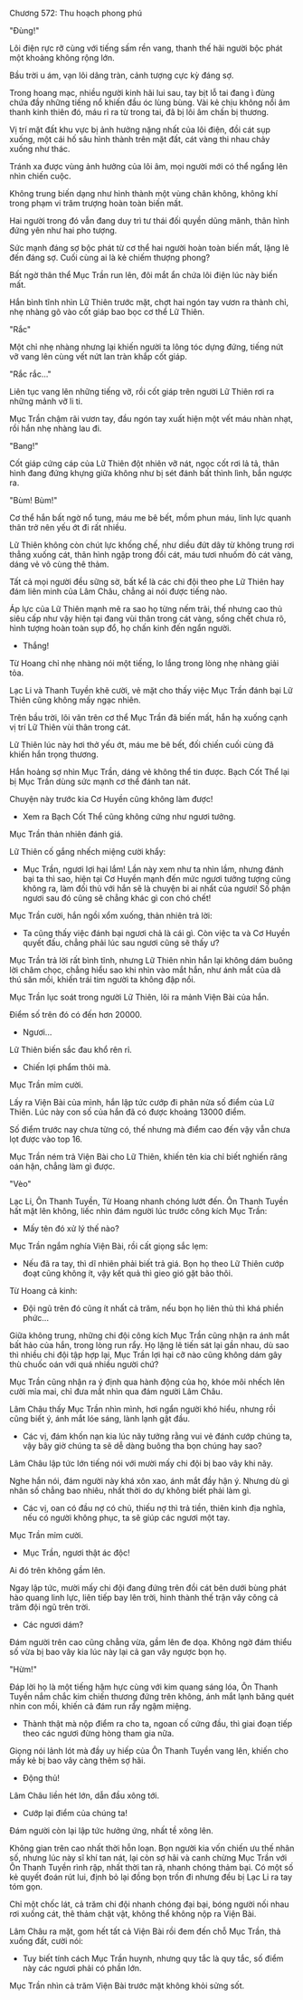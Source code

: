 




Chương 572: Thu hoạch phong phú


"Đùng!"

Lôi điện rực rỡ cùng với tiếng sấm rền vang, thanh thế hãi người bộc phát một khoảng không rộng lớn.

Bầu trời u ám, vạn lôi dâng tràn, cảnh tượng cực kỳ đáng sợ.

Trong hoang mạc, nhiều người kinh hãi lui sau, tay bịt lỗ tai đang ì đùng chứa đầy những tiếng nổ khiến đầu óc lùng bùng. Vài kẻ chịu không nổi âm thanh kinh thiên đó, máu rỉ ra từ trong tai, đã bị lôi âm chấn bị thương.

Vị trí mặt đất khu vực bị ảnh hưởng nặng nhất của lôi điện, đồi cát sụp xuống, một cái hố sâu hình thành trên mặt đất, cát vàng thi nhau chảy xuống như thác.

Tránh xa được vùng ảnh hưởng của lôi âm, mọi người mới có thể ngẩng lên nhìn chiến cuộc.

Không trung biến dạng như hình thành một vùng chân không, không khí trong phạm vi trăm trượng hoàn toàn biến mất.

Hai người trong đó vẫn đang duy trì tư thái đối quyền dũng mãnh, thân hình đứng yên như hai pho tượng.

Sức mạnh đáng sợ bộc phát từ cơ thể hai người hoàn toàn biến mất, lặng lẽ đến đáng sợ. Cuối cùng ai là kẻ chiếm thượng phong?

Bất ngờ thân thể Mục Trần run lên, đôi mắt ẩn chứa lôi điện lúc này biến mất.

Hắn bình tĩnh nhìn Lữ Thiên trước mặt, chợt hai ngón tay vươn ra thành chỉ, nhẹ nhàng gõ vào cốt giáp bao bọc cơ thể Lữ Thiên.

"Rắc"

Một chỉ nhẹ nhàng nhưng lại khiến người ta lông tóc dựng đứng, tiếng nứt vỡ vang lên cùng vết nứt lan tràn khắp cốt giáp.

"Rắc rắc..."

Liên tục vang lên những tiếng vỡ, rồi cốt giáp trên người Lữ Thiên rơi ra những mảnh vỡ li ti.

Mục Trần chậm rãi vươn tay, đầu ngón tay xuất hiện một vết máu nhàn nhạt, rồi hắn nhẹ nhàng lau đi.

"Bang!"

Cốt giáp cứng cáp của Lữ Thiên đột nhiên vỡ nát, ngọc cốt rơi lả tả, thân hình đang đứng khựng giữa không như bị sét đánh bất thình lình, bắn ngược ra.

"Bùm! Bùm!"

Cơ thể hắn bất ngờ nổ tung, máu me bê bết, mồm phun máu, linh lực quanh thân trở nên yếu ớt đi rất nhiều.

Lữ Thiên không còn chút lực khống chế, như diều đứt dây từ không trung rơi thẳng xuống cát, thân hình ngập trong đồi cát, máu tươi nhuốm đỏ cát vàng, dáng vẻ vô cùng thê thảm.

Tất cả mọi người đều sững sờ, bất kể là các chi đội theo phe Lữ Thiên hay đám liên minh của Lâm Châu, chẳng ai nói được tiếng nào.

Áp lực của Lữ Thiên mạnh mẽ ra sao họ từng nếm trải, thế nhưng cao thủ siêu cấp như vậy hiện tại đang vùi thân trong cát vàng, sống chết chưa rõ, hình tượng hoàn toàn sụp đổ, họ chấn kinh đến ngẩn người.

- Thắng!

Từ Hoang chỉ nhẹ nhàng nói một tiếng, lo lắng trong lòng nhẹ nhàng giải tỏa.

Lạc Li và Thanh Tuyền khẽ cười, vẻ mặt cho thấy việc Mục Trần đánh bại Lữ Thiên cũng không mấy ngạc nhiên.

Trên bầu trời, lôi văn trên cơ thể Mục Trần đã biến mất, hắn hạ xuống cạnh vị trí Lữ Thiên vùi thân trong cát.

Lữ Thiên lúc này hơi thở yếu ớt, máu me bê bết, đối chiến cuối cùng đã khiến hắn trọng thương.

Hắn hoảng sợ nhìn Mục Trần, dáng vẻ không thể tin được. Bạch Cốt Thể lại bị Mục Trần dùng sức mạnh cơ thể đánh tan nát.

Chuyện này trước kia Cơ Huyền cũng không làm được!

- Xem ra Bạch Cốt Thể cũng không cứng như ngươi tưởng.

Mục Trần thản nhiên đánh giá.

Lữ Thiên cố gắng nhếch miệng cười khẩy:

- Mục Trần, ngươi lợi hại lắm! Lần này xem như ta nhìn lầm, nhưng đánh bại ta thì sao, hiện tại Cơ Huyền mạnh đến mức ngươi tưởng tượng cũng không ra, làm đối thủ với hắn sẽ là chuyện bi ai nhất của ngươi! Số phận ngươi sau đó cũng sẽ chẳng khác gì con chó chết!

Mục Trần cười, hắn ngồi xổm xuống, thản nhiên trả lời:

- Ta cũng thấy việc đánh bại ngươi chả là cái gì. Còn việc ta và Cơ Huyền quyết đấu, chẳng phải lúc sau ngươi cũng sẽ thấy ư?

Mục Trần trả lời rất bình tĩnh, nhưng Lữ Thiên nhìn hắn lại không dám buông lời châm chọc, chẳng hiểu sao khi nhìn vào mắt hắn, như ánh mắt của dã thú săn mồi, khiến trái tim người ta không đập nổi.

Mục Trần lục soát trong người Lữ Thiên, lôi ra mảnh Viện Bài của hắn.

Điểm số trên đó có đến hơn 20000.

- Ngươi...

Lữ Thiên biến sắc đau khổ rên rỉ.

- Chiến lợi phẩm thôi mà.

Mục Trần mỉm cười.

Lấy ra Viện Bài của mình, hắn lập tức cướp đi phân nửa số điểm của Lữ Thiên. Lúc này con số của hắn đã có được khoảng 13000 điểm.

Số điểm trước nay chưa từng có, thế nhưng mà điểm cao đến vậy vẫn chưa lọt được vào top 16.

Mục Trần ném trả Viện Bài cho Lữ Thiên, khiến tên kia chỉ biết nghiến răng oán hận, chẳng làm gì được.

"Vèo"

Lạc Li, Ôn Thanh Tuyền, Từ Hoang nhanh chóng lướt đến. Ôn Thanh Tuyền hất mặt lên không, liếc nhìn đám người lúc trước công kích Mục Trần:

- Mấy tên đó xử lý thế nào?

Mục Trần ngắm nghía Viện Bài, rồi cất giọng sắc lẹm:

- Nếu đã ra tay, thì dĩ nhiên phải biết trả giá. Bọn họ theo Lữ Thiên cướp đoạt cũng không ít, vậy kết quả thì gieo gió gặt bão thôi.

Từ Hoang cả kinh:

- Đội ngũ trên đó cũng ít nhất cả trăm, nếu bọn họ liên thủ thì khá phiền phức...

Giữa không trung, những chi đội công kích Mục Trần cũng nhận ra ánh mắt bất hảo của hắn, trong lòng run rẩy. Họ lặng lẽ tiến sát lại gần nhau, dù sao thì nhiều chi đội tập hợp lại, Mục Trần lợi hại cỡ nào cũng không dám gây thù chuốc oán với quá nhiều người chứ?

Mục Trần cũng nhận ra ý định qua hành động của họ, khóe môi nhếch lên cười mỉa mai, chỉ đưa mắt nhìn qua đám người Lâm Châu.

Lâm Châu thấy Mục Trần nhìn mình, hơi ngẩn người khó hiểu, nhưng rồi cũng biết ý, ánh mắt lóe sáng, lành lạnh gật đầu.

- Các vị, đám khốn nạn kia lúc nãy tưởng rằng vui vẻ đánh cướp chúng ta, vậy bây giờ chúng ta sẽ dễ dàng buông tha bọn chúng hay sao?

Lâm Châu lập tức lớn tiếng nói với mười mấy chi đội bị bao vây khi nãy.

Nghe hắn nói, đám người này khá xôn xao, ánh mắt đầy hận ý. Nhưng dù gì nhân số chẳng bao nhiêu, nhất thời do dự không biết phải làm gì.

- Các vị, oan có đầu nợ có chủ, thiếu nợ thì trả tiền, thiên kinh địa nghĩa, nếu có người không phục, ta sẽ giúp các ngươi một tay.

Mục Trần mỉm cười.

- Mục Trần, ngươi thật ác độc!

Ai đó trên không gầm lên.

Ngay lập tức, mười mấy chi đội đang đứng trên đồi cát bên dưới bùng phát hào quang linh lực, liên tiếp bay lên trời, hình thành thế trận vây công cả trăm đội ngũ trên trời.

- Các ngươi dám?

Đám người trên cao cũng chẳng vừa, gầm lên đe dọa. Không ngờ đám thiểu số vừa bị bao vây kia lúc này lại cả gan vây ngược bọn họ.

"Hừm!"

Đáp lời họ là một tiếng hậm hực cùng với kim quang sáng lóa, Ôn Thanh Tuyền nắm chắc kim chiến thương đứng trên không, ánh mắt lạnh băng quét nhìn con mồi, khiến cả đám run rẩy ngậm miệng.

- Thành thật mà nộp điểm ra cho ta, ngoan cố cứng đầu, thì giai đoạn tiếp theo các ngươi đừng hòng tham gia nữa.

Giọng nói lảnh lót mà đầy uy hiếp của Ôn Thanh Tuyền vang lên, khiến cho mấy kẻ bị bao vây càng thêm sợ hãi.

- Động thủ!

Lâm Châu liền hét lớn, dẫn đầu xông tới.

- Cướp lại điểm của chúng ta!

Đám người còn lại lập tức hưởng ứng, nhất tề xông lên.

Không gian trên cao nhất thời hỗn loạn. Bọn người kia vốn chiến ưu thế nhân số, nhưng lúc này sĩ khí tan nát, lại còn sợ hãi và canh chừng Mục Trần với Ôn Thanh Tuyền rình rập, nhất thời tan rã, nhanh chóng thảm bại. Có một số kẻ quyết đoán rút lui, định bỏ lại đồng bọn trốn đi nhưng đều bị Lạc Li ra tay tóm gọn.

Chỉ một chốc lát, cả trăm chi đội nhanh chóng đại bại, bóng người nối nhau rơi xuống cát, thê thảm chật vật, không thể không nộp ra Viện Bài.

Lâm Châu ra mặt, gom hết tất cả Viện Bài rồi đem đến chỗ Mục Trần, thả xuống đất, cười nói:

- Tuy biết tính cách Mục Trần huynh, nhưng quy tắc là quy tắc, số điểm này các ngươi phải có phần lớn.

Mục Trần nhìn cả trăm Viện Bài trước mặt không khỏi sửng sốt.




